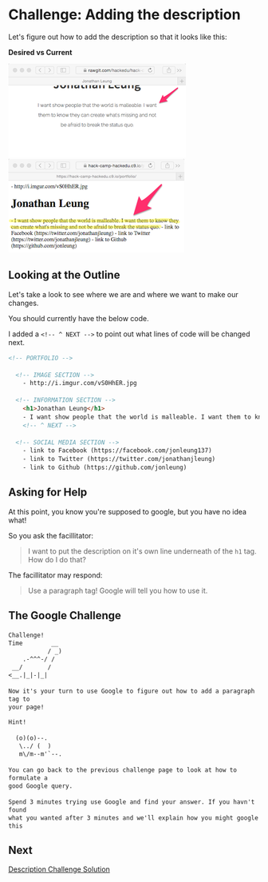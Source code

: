 # Challenge: Adding the description

Let's figure out how to add the description so that it looks like this:

**Desired vs Current**

![](img/description.png)
![](img/description_todo.png)

## Looking at the Outline

Let's take a look to see where we are and where we want to make our changes.

You should currently have the below code.

I added a `<!-- ^ NEXT -->` to point out what lines of code will be changed next.

```html
<!-- PORTFOLIO -->

  <!-- IMAGE SECTION -->
    - http://i.imgur.com/vS0HhER.jpg 
  
  <!-- INFORMATION SECTION -->
    <h1>Jonathan Leung</h1>
    - I want show people that the world is malleable. I want them to know they can create what's missing and not be afraid to break the status quo.
    <!-- ^ NEXT -->

  <!-- SOCIAL MEDIA SECTION -->
    - link to Facebook (https://facebook.com/jonleung137)
    - link to Twitter (https://twitter.com/jonathanjleung)
    - link to Github (https://github.com/jonleung)
```

## Asking for Help

At this point, you know you're supposed to google, but you have no idea what!

So you ask the facillitator:

> I want to put the description on it's own line underneath of the `h1` tag. How do I do that?

The facillitator may respond:

> Use a paragraph tag! Google will tell you how to use it.

## The Google Challenge

```
Challenge!  
Time        __
           / _)   
    .-^^^-/ /
 __/       /
<__.|_|-|_|

Now it's your turn to use Google to figure out how to add a paragraph tag to
your page!
```

```
Hint!  

  (o)(o)--.
   \../ (  )
   m\/m--m'`--.

You can go back to the previous challenge page to look at how to formulate a
good Google query. 

Spend 3 minutes trying use Google and find your answer. If you havn't found
what you wanted after 3 minutes and we'll explain how you might google this
```

## Next

[Description Challenge Solution](description_solution.md)